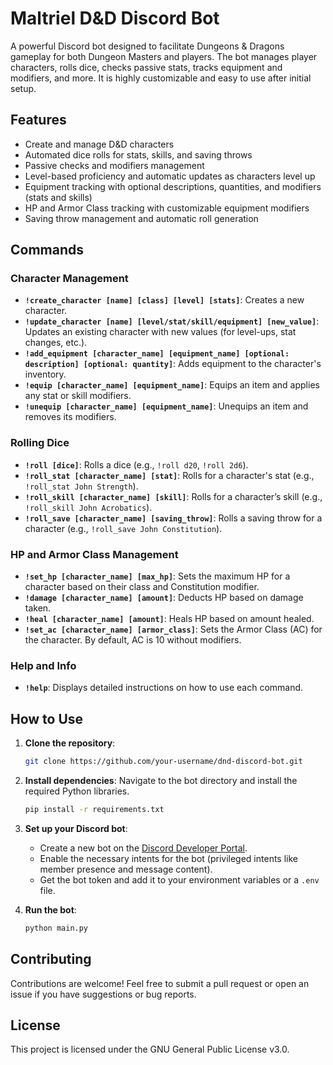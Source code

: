 # Maltriel D&D Discord Bot

A powerful Discord bot designed to facilitate Dungeons & Dragons gameplay for both Dungeon Masters and players. The bot manages player characters, rolls dice, checks passive stats, tracks equipment and modifiers, and more. It is highly customizable and easy to use after initial setup.

## Features
- Create and manage D&D characters
- Automated dice rolls for stats, skills, and saving throws
- Passive checks and modifiers management
- Level-based proficiency and automatic updates as characters level up
- Equipment tracking with optional descriptions, quantities, and modifiers (stats and skills)
- HP and Armor Class tracking with customizable equipment modifiers
- Saving throw management and automatic roll generation

## Commands

### Character Management
- **`!create_character [name] [class] [level] [stats]`**: Creates a new character.
- **`!update_character [name] [level/stat/skill/equipment] [new_value]`**: Updates an existing character with new values (for level-ups, stat changes, etc.).
- **`!add_equipment [character_name] [equipment_name] [optional: description] [optional: quantity]`**: Adds equipment to the character's inventory.
- **`!equip [character_name] [equipment_name]`**: Equips an item and applies any stat or skill modifiers.
- **`!unequip [character_name] [equipment_name]`**: Unequips an item and removes its modifiers.

### Rolling Dice
- **`!roll [dice]`**: Rolls a dice (e.g., `!roll d20`, `!roll 2d6`).
- **`!roll_stat [character_name] [stat]`**: Rolls for a character's stat (e.g., `!roll_stat John Strength`).
- **`!roll_skill [character_name] [skill]`**: Rolls for a character’s skill (e.g., `!roll_skill John Acrobatics`).
- **`!roll_save [character_name] [saving_throw]`**: Rolls a saving throw for a character (e.g., `!roll_save John Constitution`).

### HP and Armor Class Management
- **`!set_hp [character_name] [max_hp]`**: Sets the maximum HP for a character based on their class and Constitution modifier.
- **`!damage [character_name] [amount]`**: Deducts HP based on damage taken.
- **`!heal [character_name] [amount]`**: Heals HP based on amount healed.
- **`!set_ac [character_name] [armor_class]`**: Sets the Armor Class (AC) for the character. By default, AC is 10 without modifiers.

### Help and Info
- **`!help`**: Displays detailed instructions on how to use each command.

## How to Use

1. **Clone the repository**:
   ```bash
   git clone https://github.com/your-username/dnd-discord-bot.git
   ```
2. **Install dependencies**:
   Navigate to the bot directory and install the required Python libraries.
   ```bash
   pip install -r requirements.txt
   ```

3. **Set up your Discord bot**:
   - Create a new bot on the [Discord Developer Portal](https://discord.com/developers/applications).
   - Enable the necessary intents for the bot (privileged intents like member presence and message content).
   - Get the bot token and add it to your environment variables or a `.env` file.

4. **Run the bot**:
   ```bash
   python main.py
   ```
   
## Contributing

Contributions are welcome! Feel free to submit a pull request or open an issue if you have suggestions or bug reports.

## License

This project is licensed under the GNU General Public License v3.0.
